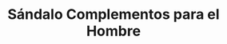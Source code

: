 ---
title: "Sándalo Complementos para el Hombre"
url: /durango/sandalo-complementos-para-el-hombre/
shop: regalo
---
